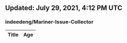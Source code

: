 ## Updated: July 29, 2021, 4:12 PM UTC


### indeedeng/Mariner-Issue-Collector
|**Title**|**Age**|
|:----|:----|